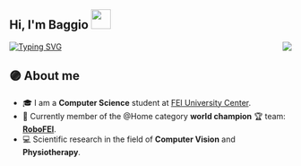 ## Hi, I'm Baggio <img src="https://media.giphy.com/media/hvRJCLFzcasrR4ia7z/giphy.gif" width="35">
<p align="left">
<a href="https://git.io/typing-svg"><img src="https://readme-typing-svg.demolab.com?font=Fira+Code&duration=4000&pause=1000&color=E133F7&center=false&width=435&lines=Computer+Science+Student;RoboFEI%40Home+Member;Computer+Vision+Researcher" alt="Typing SVG" /></a>
  
<img align="right" src="https://github-readme-stats.vercel.app/api?username=baggiio&show_icons=true&theme=jolly">
</p>

## :purple_circle:  About me
- :mortar_board: I am a **Computer Science** student at <a href="https://portal.fei.edu.br/">FEI University Center</a>.
- :robot: Currently member of the @Home category **world champion** :trophy: team: <a href="https://www.instagram.com/robofei/">**RoboFEI**</a>.
- :computer: Scientific research in the field of **Computer Vision** and **Physiotherapy**.
